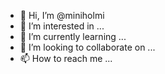 - 👋 Hi, I’m @miniholmi
- 👀 I’m interested in ...
- 🌱 I’m currently learning ...
- 💞️ I’m looking to collaborate on ...
- 📫 How to reach me ...

<!---
miniholmi/miniholmi is a ✨ special ✨ repository because its `README.md` (this file) appears on your GitHub profile.
You can click the Preview link to take a look at your changes.
--->
